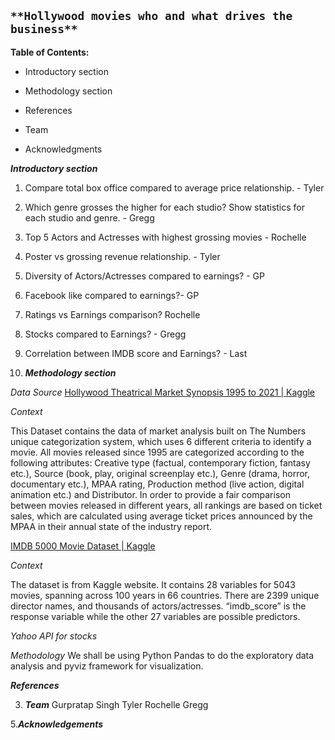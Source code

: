## `**Hollywood movies who and what drives the business**`

**Table of Contents:**

- Introductory section
    
- Methodology section
    
- References
    
- Team
    
- Acknowledgments
    

***Introductory section***

1.  Compare total box office compared to average price relationship. - Tyler
    
2.  Which genre grosses the higher for each studio? Show statistics for each studio and genre. - Gregg
    
3.  Top 5 Actors and Actresses with highest grossing movies - Rochelle
    
4.  Poster vs grossing revenue relationship. - Tyler
    
5.  Diversity of Actors/Actresses compared to earnings? - GP
    
6.  Facebook like compared to earnings?- GP
    
7.  Ratings vs Earnings comparison? Rochelle
    
8.  Stocks compared to Earnings? - Gregg
    
9.  Correlation between IMDB score and Earnings? - Last 
    
10. ***Methodology section***
    

*Data Source*
[Hollywood Theatrical Market Synopsis 1995 to 2021 | Kaggle](https://www.kaggle.com/johnharshith/hollywood-theatrical-market-synopsis-1995-to-2021)

*Context*

This Dataset contains the data of market analysis built on The Numbers unique categorization system, which uses 6 different criteria to identify a movie. All movies released since 1995 are categorized according to the following attributes: Creative type (factual, contemporary fiction, fantasy etc.), Source (book, play, original screenplay etc.), Genre (drama, horror, documentary etc.), MPAA rating, Production method (live action, digital animation etc.) and Distributor. In order to provide a fair comparison between movies released in different years, all rankings are based on ticket sales, which are calculated using average ticket prices announced by the MPAA in their annual state of the industry report.

[IMDB 5000 Movie Dataset | Kaggle](https://www.kaggle.com/carolzhangdc/imdb-5000-movie-dataset)

*Context*

The dataset is from Kaggle website. It contains 28 variables for 5043 movies, spanning across 100 years in 66 countries. There are 2399 unique director names, and thousands of actors/actresses. “imdb_score” is the response variable while the other 27 variables are possible predictors.

*Yahoo API for stocks*

*Methodology*
We shall be using Python Pandas to do the exploratory data analysis and pyviz framework for visualization.

***References***

3.  ***Team***
    Gurpratap Singh
    Tyler
    Rochelle
    Gregg

5.***Acknowledgements***